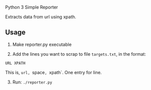 Python 3 Simple Reporter

Extracts data from url using xpath.

## Usage

1. Make reporter.py executable

2. Add the lines you want to scrap to file `targets.txt`, in the format:

```
URL XPATH
```

This is, `url, `space`, `xpath`. One entry for line.

3. Run: `./reporter.py`
